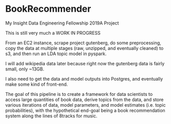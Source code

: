 # BookRecommender
My Insight Data Engineering Fellowship 2019A Project

This is still very much a WORK IN PROGRESS

From an EC2 instance, scrape project gutenberg, do some preprocessing, copy the data at multiple stages (raw, unzipped, and eventually cleaned) to s3, and then run an LDA topic model in pyspark.

I will add wikipedia data later because right now the gutenberg data is fairly small, only ~13GB.

I also need to get the data and model outputs into Postgres, and eventually make some kind of front-end.

The goal of this pipeline is to create a framework for data scientists to access large quantities of book data, derive topics from the data, and store various iterations of data, model parameters, and model estimates (i.e. topic probabilities), with the hypothetical end-goal being a book recommendation system along the lines of 8tracks for music.

